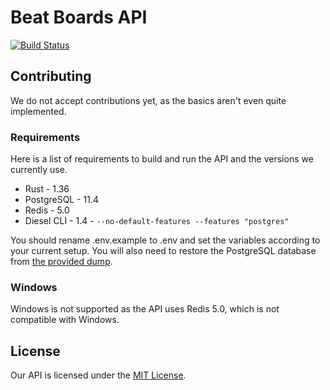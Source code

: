 # Beat Boards API

[![Build Status](https://travis-ci.com/beat-boards/api.svg?branch=master)](https://travis-ci.com/beat-boards/api)

## Contributing

We do not accept contributions yet, as the basics aren't even quite implemented.

### Requirements

Here is a list of requirements to build and run the API and the versions we currently use.

* Rust - 1.36
* PostgreSQL - 11.4
* Redis - 5.0
* Diesel CLI - 1.4 - `--no-default-features --features "postgres"`

You should rename .env.example to .env and set the variables according to your current setup. You will also need to restore the PostgreSQL database from [the provided dump](db.sql).

### Windows

Windows is not supported as the API uses Redis 5.0, which is not compatible with Windows.

## License

Our API is licensed under the [MIT License](LICENSE).